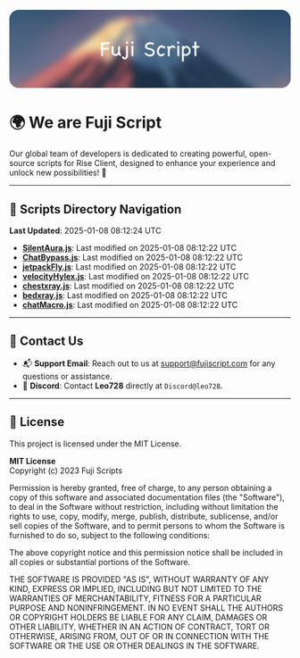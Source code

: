 ![Banner](.github/b.webp)

# 🌍 **We are Fuji Script**

Our global team of developers is dedicated to creating powerful, open-source scripts for Rise Client, designed to enhance your experience and unlock new possibilities! 🌟

---
<!-- SCRIPTS_NAVIGATION_START -->
## 📂 **Scripts Directory Navigation**

**Last Updated**: 2025-01-08 08:12:24 UTC

- **[SilentAura.js](scripts/SilentAura.js)**: Last modified on 2025-01-08 08:12:22 UTC
- **[ChatBypass.js](scripts/ChatBypass.js)**: Last modified on 2025-01-08 08:12:22 UTC
- **[jetpackFly.js](scripts/jetpackFly.js)**: Last modified on 2025-01-08 08:12:22 UTC
- **[velocityHylex.js](scripts/velocityHylex.js)**: Last modified on 2025-01-08 08:12:22 UTC
- **[chestxray.js](scripts/chestxray.js)**: Last modified on 2025-01-08 08:12:22 UTC
- **[bedxray.js](scripts/bedxray.js)**: Last modified on 2025-01-08 08:12:22 UTC
- **[chatMacro.js](scripts/chatMacro.js)**: Last modified on 2025-01-08 08:12:22 UTC

<!-- SCRIPTS_NAVIGATION_END -->

---

## 💬 **Contact Us**  
- 📬 **Support Email**: Reach out to us at [support@fujiscript.com](mailto:support@fujiscript.com) for any questions or assistance.  
- 💬 **Discord**: Contact **Leo728** directly at `Discord@leo728`.

---

## 📜 **License**

This project is licensed under the MIT License.  

**MIT License**  
Copyright (c) 2023 Fuji Scripts  

Permission is hereby granted, free of charge, to any person obtaining a copy of this software and associated documentation files (the "Software"), to deal in the Software without restriction, including without limitation the rights to use, copy, modify, merge, publish, distribute, sublicense, and/or sell copies of the Software, and to permit persons to whom the Software is furnished to do so, subject to the following conditions:  

The above copyright notice and this permission notice shall be included in all copies or substantial portions of the Software.  

THE SOFTWARE IS PROVIDED "AS IS", WITHOUT WARRANTY OF ANY KIND, EXPRESS OR IMPLIED, INCLUDING BUT NOT LIMITED TO THE WARRANTIES OF MERCHANTABILITY, FITNESS FOR A PARTICULAR PURPOSE AND NONINFRINGEMENT. IN NO EVENT SHALL THE AUTHORS OR COPYRIGHT HOLDERS BE LIABLE FOR ANY CLAIM, DAMAGES OR OTHER LIABILITY, WHETHER IN AN ACTION OF CONTRACT, TORT OR OTHERWISE, ARISING FROM, OUT OF OR IN CONNECTION WITH THE SOFTWARE OR THE USE OR OTHER DEALINGS IN THE SOFTWARE.  
